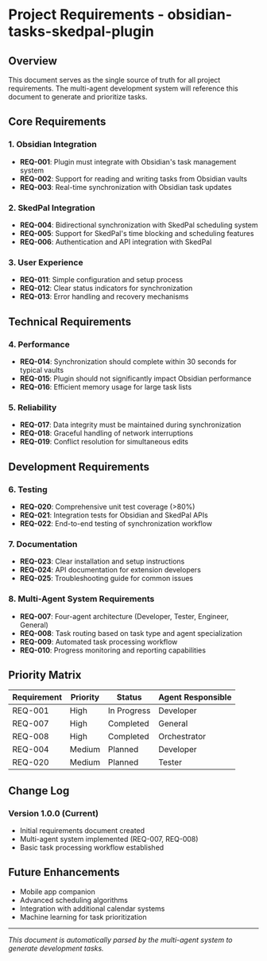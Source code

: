 # Project Requirements - obsidian-tasks-skedpal-plugin

## Overview
This document serves as the single source of truth for all project requirements. The multi-agent development system will reference this document to generate and prioritize tasks.

## Core Requirements

### 1. Obsidian Integration
- **REQ-001**: Plugin must integrate with Obsidian's task management system
- **REQ-002**: Support for reading and writing tasks from Obsidian vaults
- **REQ-003**: Real-time synchronization with Obsidian task updates

### 2. SkedPal Integration
- **REQ-004**: Bidirectional synchronization with SkedPal scheduling system
- **REQ-005**: Support for SkedPal's time blocking and scheduling features
- **REQ-006**: Authentication and API integration with SkedPal

### 3. User Experience
- **REQ-011**: Simple configuration and setup process
- **REQ-012**: Clear status indicators for synchronization
- **REQ-013**: Error handling and recovery mechanisms

## Technical Requirements

### 4. Performance
- **REQ-014**: Synchronization should complete within 30 seconds for typical vaults
- **REQ-015**: Plugin should not significantly impact Obsidian performance
- **REQ-016**: Efficient memory usage for large task lists

### 5. Reliability
- **REQ-017**: Data integrity must be maintained during synchronization
- **REQ-018**: Graceful handling of network interruptions
- **REQ-019**: Conflict resolution for simultaneous edits

## Development Requirements

### 6. Testing
- **REQ-020**: Comprehensive unit test coverage (>80%)
- **REQ-021**: Integration tests for Obsidian and SkedPal APIs
- **REQ-022**: End-to-end testing of synchronization workflow

### 7. Documentation
- **REQ-023**: Clear installation and setup instructions
- **REQ-024**: API documentation for extension developers
- **REQ-025**: Troubleshooting guide for common issues

### 8. Multi-Agent System Requirements
- **REQ-007**: Four-agent architecture (Developer, Tester, Engineer, General)
- **REQ-008**: Task routing based on task type and agent specialization
- **REQ-009**: Automated task processing workflow
- **REQ-010**: Progress monitoring and reporting capabilities

## Priority Matrix

| Requirement | Priority | Status      | Agent Responsible |
|-------------|----------|-------------|-------------------|
| REQ-001     | High     | In Progress | Developer         |
| REQ-007     | High     | Completed   | General           |
| REQ-008     | High     | Completed   | Orchestrator      |
| REQ-004     | Medium   | Planned     | Developer         |
| REQ-020     | Medium   | Planned     | Tester            |

## Change Log

### Version 1.0.0 (Current)
- Initial requirements document created
- Multi-agent system implemented (REQ-007, REQ-008)
- Basic task processing workflow established

## Future Enhancements
- Mobile app companion
- Advanced scheduling algorithms
- Integration with additional calendar systems
- Machine learning for task prioritization

---

*This document is automatically parsed by the multi-agent system to generate development tasks.*